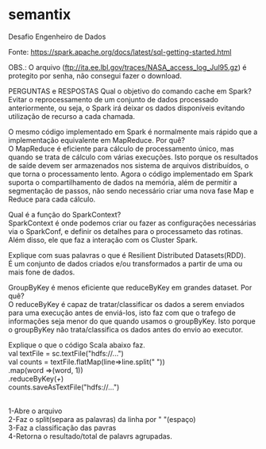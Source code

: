 # semantix
Desafio Engenheiro de Dados

Fonte: https://spark.apache.org/docs/latest/sql-getting-started.html

OBS.: O arquivo (ftp://ita.ee.lbl.gov/traces/NASA_access_log_Jul95.gz) é protegito por senha, não consegui fazer o download.

PERGUNTAS e RESPOSTAS
Qual o objetivo do comando cache em Spark?<br>
Evitar o reprocessamento de um conjunto de dados processado anteriormente, ou seja, o Spark irá deixar os dados disponíveis evitando utilização de recurso a cada chamada.

O mesmo código implementado em Spark é normalmente mais rápido que a implementação equivalente em MapReduce. Por quê?<br>
O MapReduce é eficiente para cálculo de processamento único, mas quando se trata de cálculo com várias execuções. Isto porque os resultados de saíde devem ser armazenados nos sistema de arquivos distribuídos, o que torna o processamento lento. Agora o código implementado em Spark suporta o compartilhamento de dados na memória, além de permitir a segmentação de passos, não sendo necessário criar uma nova fase Map e Reduce para cada cálculo.

Qual é a função do SparkContext?<br>
SparkContext é onde podemos criar ou fazer as configurações necessárias via o SparkConf, e definir os detalhes para o processameto das rotinas. Além disso, ele que faz a interação com os Cluster Spark.

Explique com suas palavras o que é Resilient Distributed Datasets(RDD).<br>
É um conjunto de dados criados e/ou transformados a partir de uma ou mais fone de dados.

GroupByKey é menos eficiente que reduceByKey em grandes dataset. Por quê?<br>
O reduceByKey é capaz de tratar/classificar os dados a serem enviados para uma execução antes de enviá-los, isto faz com que o trafego de informações seja menor do que quando usamos o groupByKey. Isto porque o groupByKey não trata/classifica os dados antes do envio ao executor.


Explique o que o código Scala abaixo faz.<br>
val textFile = sc.textFile("hdfs://...")<br>
val counts = textFile.flatMap(line=>line.split(" "))<br>
.map(word =>(word, 1))<br>
.reduceByKey(_+_)<br>
counts.saveAsTextFile("hdfs://...")<br><br>

1-Abre o arquivo<br>
2-Faz o split(separa as palavras) da linha por " "(espaço)<br>
3-Faz a classificação das pavras<br>
4-Retorna o resultado/total de palavrs agrupadas.<br>
